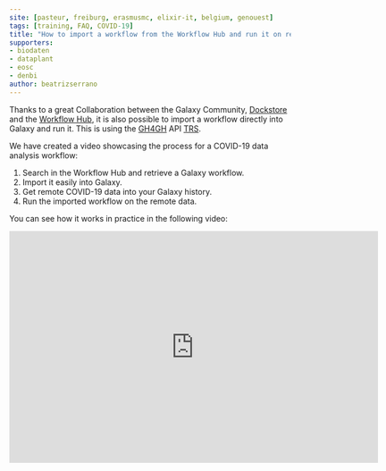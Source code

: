 ```yaml
---
site: [pasteur, freiburg, erasmusmc, elixir-it, belgium, genouest]
tags: [training, FAQ, COVID-19]
title: "How to import a workflow from the Workflow Hub and run it on remote COVID-19 data"
supporters: 
- biodaten
- dataplant
- eosc
- denbi
author: beatrizserrano
---
```


Thanks to a great Collaboration between the Galaxy Community, [Dockstore](https://dockstore.org/) and the [Workflow Hub](https://workflowhub.eu/),
it is also possible to import a
workflow directly into Galaxy and run it. This is using the [GH4GH](https://www.ga4gh.org/) API [TRS](https://github.com/ga4gh/tool-registry-service-schemas).

We have created a video showcasing the process for a COVID-19 data analysis workflow:

1. Search in the Workflow Hub and retrieve a Galaxy workflow.
2. Import it easily into Galaxy.
3. Get remote COVID-19 data into your Galaxy history.
4. Run the imported workflow on the remote data. 

You can see how it works in practice in the following video:

<iframe width="660" height="415" src="https://www.youtube.com/embed/eU1753h6NIs" title="YouTube video player" frameborder="0" allow="accelerometer; autoplay; clipboard-write; encrypted-media; gyroscope; picture-in-picture" allowfullscreen></iframe>

